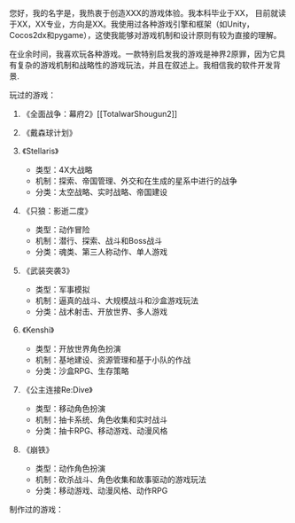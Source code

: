 

您好，我的名字是，我热衷于创造XXX的游戏体验。我本科毕业于XX， 目前就读于XX，XX专业，方向是XX。我使用过各种游戏引擎和框架（如Unity，Cocos2dx和pygame），这使我能够对游戏机制和设计原则有较为直接的理解。

在业余时间，我喜欢玩各种游戏。一款特别启发我的游戏是神界2原罪，因为它具有复杂的游戏机制和战略性的游戏玩法，并且在叙述上。我相信我的软件开发背景.

玩过的游戏：

1. 《全面战争：幕府2》[[TotalwarShougun2]]
2. 《戴森球计划》

3. 《Stellaris》
    - 类型：4X大战略
    - 机制：探索、帝国管理、外交和在生成的星系中进行的战争
    - 分类：太空战略、实时战略、帝国建设
4. 《只狼：影逝二度》
    - 类型：动作冒险
    - 机制：潜行、探索、战斗和Boss战斗
    - 分类：魂类、第三人称动作、单人游戏
5. 《武装突袭3》
    - 类型：军事模拟
    - 机制：逼真的战斗、大规模战斗和沙盒游戏玩法
    - 分类：战术射击、开放世界、多人游戏
6. 《Kenshi》
    - 类型：开放世界角色扮演
    - 机制：基地建设、资源管理和基于小队的作战
    - 分类：沙盒RPG、生存策略
7. 《公主连接Re:Dive》
    - 类型：移动角色扮演
    - 机制：抽卡系统、角色收集和实时战斗
    - 分类：抽卡RPG、移动游戏、动漫风格
8. 《崩铁》
    - 类型：动作角色扮演
    - 机制：砍杀战斗、角色收集和故事驱动的游戏玩法
    - 分类：移动游戏、动漫风格、动作RPG

制作过的游戏：

